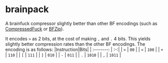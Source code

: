 # brainpack
A brainfuck compressor slightly better than other BF encodings (such as [CompressedFuck](https://esolangs.org/wiki/CompressedFuck) or [BFZip](https://github.com/robbie01/BFZip/)).

It encodes `>` as 2 bits, at the cost of making `,` and `.` 4 bits. This yields slightly better compression rates than the other BF encodings. The encoding is as follows:
|Instruction|Bits|
| :-------: | :-:|
| `>`       | `00` |
| `<`       | `100` |
| `+`       | `110` |
| `[`       | `111` |
| `]`       | `010` |
| `-`       | `011` |
| `.`       | `1010` |
| `,`       | `1011` |
